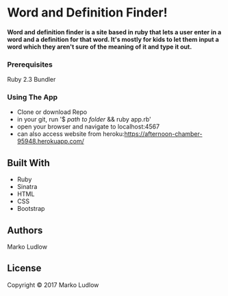 # Word and Definition Finder!

#### Word and definition finder is a site based in ruby that lets a user enter in a word and a definition for that word. It's mostly for kids to let them input a word which they aren't sure of the meaning of it and type it out.

### Prerequisites

Ruby 2.3
Bundler

### Using The App

* Clone or download Repo
* in your git, run '$ _path to folder_ && ruby app.rb'
* open your browser and navigate to localhost:4567
* can also access website from heroku:https://afternoon-chamber-95948.herokuapp.com/

## Built With

* Ruby
* Sinatra
* HTML
* CSS
* Bootstrap

## Authors
Marko Ludlow

## License

Copyright © 2017 Marko Ludlow
